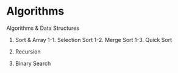 # Algorithms
Algorithms & Data Structures
1. Sort & Array
1-1. Selection Sort
1-2. Merge Sort
1-3. Quick Sort

2. Recursion

3. Binary Search
